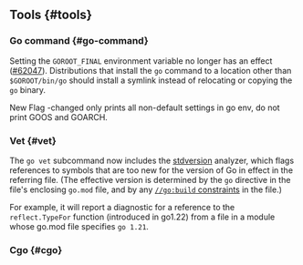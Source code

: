 ## Tools {#tools}

### Go command {#go-command}

Setting the `GOROOT_FINAL` environment variable no longer has an effect
([#62047](https://go.dev/issue/62047)).
Distributions that install the `go` command to a location other than
`$GOROOT/bin/go` should install a symlink instead of relocating
or copying the `go` binary.

New Flag -changed only prints all non-default settings in go env,
do not print GOOS and GOARCH.

### Vet {#vet}

The `go vet` subcommand now includes the
[stdversion](https://beta.pkg.go.dev/golang.org/x/tools/go/analysis/passes/stdversion)
analyzer, which flags references to symbols that are too new for the version
of Go in effect in the referring file. (The effective version is determined
by the `go` directive in the file's enclosing `go.mod` file, and
by any [`//go:build` constraints](https://pkg.go.dev/cmd/go#hdr-Build_constraints)
in the file.)

For example, it will report a diagnostic for a reference to the
`reflect.TypeFor` function (introduced in go1.22) from a file in a
module whose go.mod file specifies `go 1.21`.

### Cgo {#cgo}

